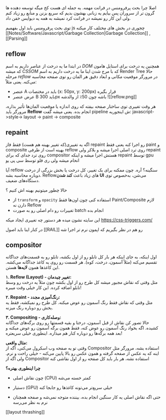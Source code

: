 
اصلا چرا بحث پرفرومنس در فرانت مهمه. یه جمله ای هست کخ میگه توسعه دهنده ها گرون تر از سروران پس بیایم یه زبانی بهشون بدیم که سریع بزنن و منابع رو زیاد کنم ولی این کار رو نمیشه در فرانت کرد نمیشه به همه یه دیوایس خفن داد.

توی بحث پرفرومنس باید اول بفهمیم js چجوری در بخش های مختلف کار میکنه [[Notes/Software/Javascript/Garbage Collection|Garbage Collection]] , [[Parsing]]


## reflow
در ابتدا ما یه درخت از عناصر داریم به اسم *DOM* همچنین یه درخت برای استایل هامون که میشه *CSSOM* که با مرج شدن اینا ما یه درخت داریم به اسم Render Tree حالا مرحله *reflow* در مرورگر موقعیت مکانی و ابعاد دقیق هر المان رو توی صفحه محاسبه می‌کنه. یعنی مثلاً:

- عنصر A باید در مختصات (x: 50px, y: 200px) قرار بگیره
- عرض عنصر B باید 300px باشه چون 50٪ از والدشه
![[reflow.png]]

هر وقت تغییری توی ساختار صفحه بیفته که روی اندازه یا موقعیت المان‌ها تأثیر بذاره، مرورگر باید **Reflow** انجام بده. یعنی میشه گفت pipeline ش اینجوریه:
javascript->style-> layout -> paint -> composite

## repaint
اگه یه تغییری(که تغییر بهینه هم هست) فقط فاز repaint رو اجرا کنه یعنی فقط paint و composite بهینه است
از طرفی reflow روی ترد اصلی اجرا میشه و بلاکر ولی repaint روی ترد جدای که برای compositor هستش اجرا میشه و اینکه repaint توسط gpu انحام میشه ولی ری فلو توسط سی پی یو


آیا reflow سنگینه؟ آره. چون ممکنه برای یک تغییر، کل درخت یا بخش بزرگی از درخت دوباره محاسبه بشه. Reflow‌های زیاد باعث **کند شدن UI** می‌شن، به‌خصوص توی دستگاه‌های ضعیف.

حالا چطور میتونیم بهینه اش کنیم ؟
- از `transform` و `opacity` استفاده کنی چون اون‌ها فقط Paint/Composite لازم دارن نه Reflow
- تغییرات رو دام اصلی رو به صورت batch انجام بده


این سایته نشون میده هر دستور چه تغییری ایجاد میکه
https://css-triggers.com/

در کنار اینا باید اصول [[RAIL]] رو هم در نظر بگیریم که اپمون نرم تر اجرا شه


## compositor
اول اینکه، به جای اینکه هر بار کل تابلو رو از اول بکشه، تابلو رو به قسمت‌های جداگانه تقسیم می‌کنه (مثلاً آسمون، درخت، کوه). هر قسمت رو روی یه کاغذ جداگانه می‌کشه. این کاغذها همون **لایه‌ها** هستن.

**۱. Reflow (Layout) - تغییر چیدمان:**  
مثل وقتی که نقاش مجبور میشه کل طرح رو از اول بکشه چون مثلاً یه درخت رو وسط تابلو اضافه کرده. این کار خیلی وقت میبره!

**۲. Repaint - رنگ‌آمیزی مجدد:**  
مثل وقتی که نقاش فقط رنگ آسمون رو عوض میکنه. کل طرح رو نمیکشه، فقط یه بخش رو دوباره رنگ میزنه.

**۳. Compositing - وصله‌کاری:**  
حالا تصور کن نقاش از قبل آسمون، درختا و بقیه قسمتها رو روی برگه‌های جداگانه کشیده. اگه بخواد رنگ آسمون رو عوض کنه، فقط همون برگه آسمون رو عوض میکنه و بعد همه برگه‌ها رو دوباره کنار هم میذاره. اینطوری خیلی سریعتره!

**مثال واقعی:**  
وقتی تو یه صفحه وب اسکرول می‌کنی، اگه از Compositor استفاده بشه، مرورگر مثل اینه که یه عکس از صفحه گرفته و همون عکس رو بالا پایین می‌کنه - خیلی راحت و نرم. ولی اگه از Compositor استفاده نشه، هر بار باید کل صفحه رو از اول نقاشی کنه

**چرا اینطوری بهتره؟**

- چون نقاش اصلی (CPU) کمتر خسته می‌شه
    
- دستیار (GPU) خیلی سریع‌تر می‌تونه کاغذها رو جابجا کنه
    
- حتی اگه نقاش اصلی یه کار سنگین انجام بده، بیننده متوجه نمی‌شه و صفحه همچنان نرم به نظر می‌رسه

[[layout thrashing]]

